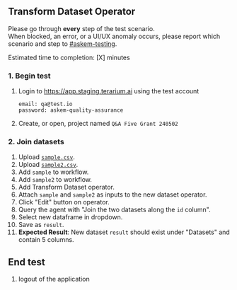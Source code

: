 ## Transform Dataset Operator
Please go through __every__ step of the test scenario.\
When blocked, an error, or a UI/UX anomaly occurs, please report which scenario and step to [\#askem-testing](https://unchartedsoftware.slack.com/archives/C06FGLXB2CE).

Estimated time to completion: [X] minutes

### 1. Begin test 
1. Login to https://app.staging.terarium.ai using the test account
    ```
    email: qa@test.io
    password: askem-quality-assurance
    ```
2. Create, or open, project named `Q&A Five Grant 240502`

### 2. Join datasets
1. Upload [`sample.csv`](https://drive.google.com/file/d/1ZmDgj4EPcO0I9SQR5LwPl4pvPln5iq-0/view?usp=drive_link).
2. Upload [`sample2.csv`](https://drive.google.com/file/d/1FG-lvQKNtASmTXwIOmLbTtuVtoxr6-1R/view?usp=drive_link).
3. Add `sample` to workflow.
4. Add `sample2` to workflow.
5. Add Transform Dataset operator.
6. Attach `sample` and `sample2` as inputs to the new dataset operator.
7. Click "Edit" button on operator.
8. Query the agent with "Join the two datasets along the `id` column".
9. Select new dataframe in dropdown.
10. Save as `result`.
11. __Expected Result__: New dataset `result` should exist under "Datasets" and contain 5 columns.

## End test
1. logout of the application 
